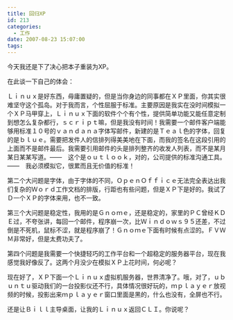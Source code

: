 ```yaml
---
title: 回归XP
id: 213
categories:
  - 工作
date: 2007-08-23 15:07:00
tags:
---
```


今天我还是下了决心把本子重装为XP。

在此谈一下自己的体会：

Ｌｉｎｕｘ是好东西，毋庸置疑的，但是当你身边的同事都在ＸＰ里面，你其实很难坚守这个孤岛。对于我而言，个性屈服于标准。主要原因是我实在没时间模拟一个ＸＰ马甲穿上，Ｌｉｎｕｘ下面的软件个个有个性，提供简单功能又能任意定制到想怎么复杂都行，ｓｃｒｉｐｔ嘛，但是我没有时间！我需要一个邮件客户端能够用标准１０号的ｖａｎｄａｎａ字体写邮件，新建的是Ｔｅａｌ色的字体，回复的是ｂｌｕｅ。需要把发件人的信排列得美美地在下面，而我的签名在这段引用的上面而不是邮件最后。我需要引用邮件的头是排列整齐的收发人列表，而不是某月某日某某写道。——　这个是ｏｕｔｌｏｏｋ，对的，公司提供的标准沟通工具。——　我必须模拟它，很累而且无价值的标准！

第二个大问题是字体，由于字体的不同，ＯｐｅｎＯｆｆｉｃｅ无法完全表达出我们复杂的Ｗｏｒｄ工作文档的排版，行距也有些问题，但是ＸＰ下是好的。我试了Ｄ一个ＸＰ的字体来用，也不一致。

第三个大问题是稳定性，我用的是Ｇｎｏｍｅ，还是稳定的，家里的ＰＣ曾经ＫＤＥ过，不夸张讲，每回一个邮件，程序崩一次，比Ｗｉｎｄｏｗｓ９５还差，不过倒是不死机，鼠标不涩，就是程序崩了！Ｇｎｏｍｅ下面有时候有点涩的。ＦＶＷＭ非常好，但是太费功夫了。

第四个问题是我需要一个快捷轻巧的工作平台和一个超稳定的服务器平台，现在我感觉我好像反了。这两个月没少在模拟ＸＰ上花时间，何必呢？

现在好了，ＸＰ下面一个Ｌｉｎｕｘ虚拟机服务器，世界清净了。哦，对了，ｕｂｕｎｔｕ驱动我们的一台投影仪还不行，具体情况很好玩的，ｍｐｌａｙｅｒ放视频的时候，投影出来ｍｐｌａｙｅｒ窗口里面是黑的，什么也没有，全屏也不行。

还是让Ｂｉｌｌ主导桌面，让我的Ｌｉｎｕｘ返回ＣＬＩ。你说呢？